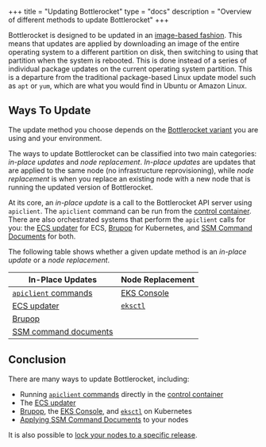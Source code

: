 +++
title = "Updating Bottlerocket"
type = "docs"
description = "Overview of different methods to update Bottlerocket"
+++

Bottlerocket is designed to be updated in an [image-based fashion](https://github.com/bottlerocket-os/bottlerocket#updates).
This means that updates are applied by downloading an image of the entire operating system to a different partition on disk, then switching to using that partition when the system is rebooted.
This is done instead of a series of individual package updates on the current operating system partition.
This is a departure from the traditional package-based Linux update model such as `apt` or `yum`, which are what you would find in Ubuntu or Amazon Linux.

## Ways To Update

The update method you choose depends on the [Bottlerocket variant](https://github.com/bottlerocket-os/bottlerocket#variants) you are using and your environment.

The ways to update Bottlerocket can be classified into two main categories: _in-place updates_ and _node replacement_.
_In-place updates_ are updates that are applied to the same node (no infrastructure reprovisioning), while _node replacement_ is when you replace an existing node with a new node that is running the updated version of Bottlerocket.

At its core, an _in-place update_ is a call to the Bottlerocket API server using `apiclient`.
The `apiclient` command can be run from the [control container](https://github.com/bottlerocket-os/bottlerocket#control-container).
There are also orchestrated systems that perform the `apiclient` calls for you: the [ECS updater](../../update/methods/in-place/#ecs) for ECS, [Brupop](../../update/methods/in-place/#brupop) for Kubernetes, and [SSM Command Documents](../../update/methods/in-place/#ssm) for both.

The following table shows whether a given update method is an _in-place update_ or a _node replacement_.

In-Place Updates | Node Replacement
--- | ---
[`apiclient` commands](../../update/methods/in-place/#apiclient-commands) | [EKS Console](../../update/methods/node-replacement/#eks-console)
[ECS updater](../../update/methods/in-place/#ecs) | [`eksctl`](../../update/methods/node-replacement/#eksctl)
[Brupop](../../update/methods/in-place/#brupop) |
[SSM command documents](../../update/methods/in-place/#ssm) |

## Conclusion

There are many ways to update Bottlerocket, including:

- Running [`apiclient` commands](../../update/methods/in-place/#apiclient-commands) directly in the [control container](https://github.com/bottlerocket-os/bottlerocket#control-container)
- The [ECS updater](../../update/methods/in-place/#ecs)
- [Brupop](../../update/methods/in-place/#brupop), the [EKS Console](../../update/methods/node-replacement/#eks-console), and [`eksctl`](../../update/methods/node-replacement/#eksctl) on Kubernetes
- [Applying SSM Command Documents](../../update/methods/in-place/#ssm) to your nodes

It is also possible to [lock your nodes to a specific release](../../update/methods/locking-to-a-specific-release).
